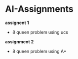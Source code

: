 # AI-Assignments
__assignent 1__
* 8 queen problem using ucs 

__assignment 2__
* 8 queen problem using A* 
